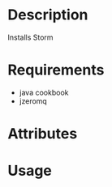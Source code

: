 Description
===========
Installs Storm

Requirements
============
* java cookbook
* jzeromq

Attributes
==========

Usage
=====

